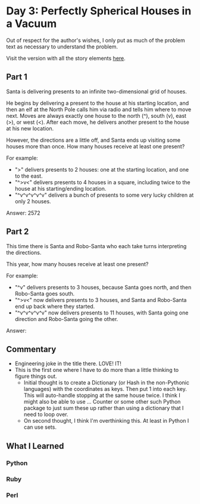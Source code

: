 # Day 3: Perfectly Spherical Houses in a Vacuum

Out of respect for the author's wishes, I only put as much of the problem text as necessary to understand the problem.

Visit the version with all the story elements [here](https://adventofcode.com/2015/day/3).

## Part 1

Santa is delivering presents to an infinite two-dimensional grid of houses.

He begins by delivering a present to the house at his starting location, and then an elf at the North Pole calls him via radio and tells him where to move next. Moves are always exactly one house to the north (^), south (v), east (>), or west (<). After each move, he delivers another present to the house at his new location.

However, the directions are a little off, and Santa ends up visiting some houses more than once. How many houses receive at least one present?

For example:

- ">" delivers presents to 2 houses: one at the starting location, and one to the east.
- "^>v<" delivers presents to 4 houses in a square, including twice to the house at his starting/ending location.
- "^v^v^v^v^v" delivers a bunch of presents to some very lucky children at only 2 houses.

Answer: 2572

## Part 2

This time there is Santa and Robo-Santa who each take turns interpreting the directions.

This year, how many houses receive at least one present?

For example:

- "^v" delivers presents to 3 houses, because Santa goes north, and then Robo-Santa goes south.
- "^>v<" now delivers presents to 3 houses, and Santa and Robo-Santa end up back where they started.
- "^v^v^v^v^v" now delivers presents to 11 houses, with Santa going one direction and Robo-Santa going the other.

Answer: 


## Commentary
- Engineering joke in the title there. LOVE! IT!
- This is the first one where I have to do more than a little thinking to figure things out.
    - Initial thought is to create a Dictionary (or Hash in the non-Pythonic languages) with the coordinates as keys. Then put 1 into each key. This will auto-handle stopping at the same house twice. I think I might also be able to use ... Counter or some other such Python package to just sum these up rather than using a dictionary that I need to loop over. 
    - On second thought, I think I'm overthinking this. At least in Python I can use sets.

## What I Learned

### Python

### Ruby

### Perl